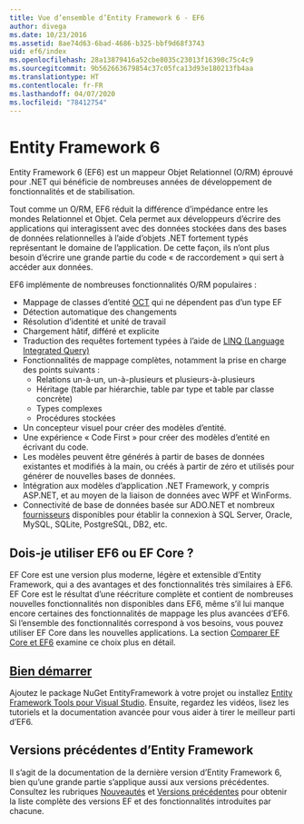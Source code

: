 ```yaml
---
title: Vue d’ensemble d’Entity Framework 6 - EF6
author: divega
ms.date: 10/23/2016
ms.assetid: 8ae74d63-6bad-4686-b325-bbf9d68f3743
uid: ef6/index
ms.openlocfilehash: 28a13879416a52cbe8035c23013f16390c75c4c9
ms.sourcegitcommit: 9b562663679854c37c05fca13d93e180213fb4aa
ms.translationtype: HT
ms.contentlocale: fr-FR
ms.lasthandoff: 04/07/2020
ms.locfileid: "78412754"
---
```

# <a name="entity-framework-6"></a>Entity Framework 6
Entity Framework 6 (EF6) est un mappeur Objet Relationnel (O/RM) éprouvé pour .NET qui bénéficie de nombreuses années de développement de fonctionnalités et de stabilisation.

Tout comme un O/RM, EF6 réduit la différence d’impédance entre les mondes Relationnel et Objet. Cela permet aux développeurs d’écrire des applications qui interagissent avec des données stockées dans des bases de données relationnelles à l’aide d’objets .NET fortement typés représentant le domaine de l’application. De cette façon, ils n’ont plus besoin d’écrire une grande partie du code « de raccordement » qui sert à accéder aux données.

EF6 implémente de nombreuses fonctionnalités O/RM populaires :
- Mappage de classes d’entité [OCT](xref:ef6/resources/glossary#poco) qui ne dépendent pas d’un type EF
- Détection automatique des changements
- Résolution d’identité et unité de travail
- Chargement hâtif, différé et explicite
- Traduction des requêtes fortement typées à l’aide de [LINQ (Language Integrated Query)](https://aka.ms/AA6hsvu)
- Fonctionnalités de mappage complètes, notamment la prise en charge des points suivants :
  - Relations un-à-un, un-à-plusieurs et plusieurs-à-plusieurs
  - Héritage (table par hiérarchie, table par type et table par classe concrète)
  - Types complexes
  - Procédures stockées
- Un concepteur visuel pour créer des modèles d’entité.
- Une expérience « Code First » pour créer des modèles d’entité en écrivant du code.
- Les modèles peuvent être générés à partir de bases de données existantes et modifiés à la main, ou créés à partir de zéro et utilisés pour générer de nouvelles bases de données.
- Intégration aux modèles d’application .NET Framework, y compris ASP.NET, et au moyen de la liaison de données avec WPF et WinForms.
- Connectivité de base de données basée sur ADO.NET et nombreux [fournisseurs](xref:ef6/fundamentals/providers/index) disponibles pour établir la connexion à SQL Server, Oracle, MySQL, SQLite, PostgreSQL, DB2, etc.

## <a name="should-i-use-ef6-or-ef-core"></a>Dois-je utiliser EF6 ou EF Core ?

EF Core est une version plus moderne, légère et extensible d’Entity Framework, qui a des avantages et des fonctionnalités très similaires à EF6.
EF Core est le résultat d’une réécriture complète et contient de nombreuses nouvelles fonctionnalités non disponibles dans EF6, même s’il lui manque encore certaines des fonctionnalités de mappage les plus avancées d’EF6.
Si l’ensemble des fonctionnalités correspond à vos besoins, vous pouvez utiliser EF Core dans les nouvelles applications.
La section [Comparer EF Core et EF6](xref:efcore-and-ef6/index) examine ce choix plus en détail.

## <a name="get-started"></a>[Bien démarrer](xref:ef6/get-started)

Ajoutez le package NuGet EntityFramework à votre projet ou installez [Entity Framework Tools pour Visual Studio](https://aka.ms/AA6i8c5). Ensuite, regardez les vidéos, lisez les tutoriels et la documentation avancée pour vous aider à tirer le meilleur parti d’EF6.

## <a name="past-entity-framework-versions"></a>Versions précédentes d’Entity Framework

Il s’agit de la documentation de la dernière version d’Entity Framework 6, bien qu’une grande partie s’applique aussi aux versions précédentes.
Consultez les rubriques [Nouveautés](xref:ef6/what-is-new/index) et [Versions précédentes](xref:ef6/what-is-new/past-releases) pour obtenir la liste complète des versions EF et des fonctionnalités introduites par chacune.
